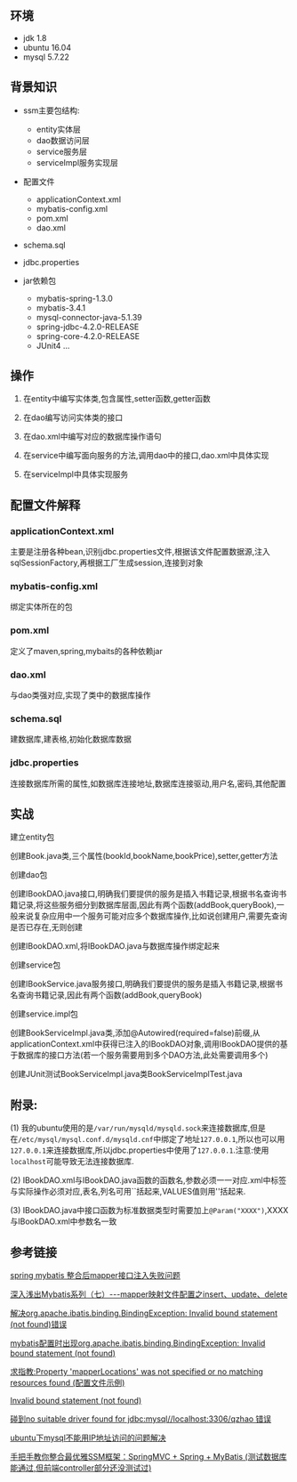 ## 环境

* jdk 1.8
* ubuntu 16.04
* mysql 5.7.22

## 背景知识

* ssm主要包结构:
    * entity实体层
    * dao数据访问层
    * service服务层
    * serviceImpl服务实现层

* 配置文件
    * applicationContext.xml
    * mybatis-config.xml
    * pom.xml
    * dao.xml

* schema.sql
* jdbc.properties

* jar依赖包
    * mybatis-spring-1.3.0
    * mybatis-3.4.1
    * mysql-connector-java-5.1.39
    * spring-jdbc-4.2.0-RELEASE
    * spring-core-4.2.0-RELEASE
    * JUnit4
...

## 操作

1. 在entity中编写实体类,包含属性,setter函数,getter函数

2. 在dao编写访问实体类的接口

3. 在dao.xml中编写对应的数据库操作语句

4. 在service中编写面向服务的方法,调用dao中的接口,dao.xml中具体实现

5. 在serviceImpl中具体实现服务

## 配置文件解释

### applicationContext.xml

主要是注册各种bean,识别jdbc.properties文件,根据该文件配置数据源,注入sqlSessionFactory,再根据工厂生成session,连接到对象

### mybatis-config.xml

绑定实体所在的包

### pom.xml

定义了maven,spring,mybaits的各种依赖jar

### dao.xml

与dao类强对应,实现了类中的数据库操作

### schema.sql

建数据库,建表格,初始化数据库数据

### jdbc.properties

连接数据库所需的属性,如数据库连接地址,数据库连接驱动,用户名,密码,其他配置

## 实战

建立entity包

创建Book.java类,三个属性(bookId,bookName,bookPrice),setter,getter方法

创建dao包

创建IBookDAO.java接口,明确我们要提供的服务是插入书籍记录,根据书名查询书籍记录,将这些服务细分到数据库层面,因此有两个函数(addBook,queryBook),一般来说复杂应用中一个服务可能对应多个数据库操作,比如说创建用户,需要先查询是否已存在,无则创建

创建IBookDAO.xml,将IBookDAO.java与数据库操作绑定起来

创建service包

创建IBookService.java服务接口,明确我们要提供的服务是插入书籍记录,根据书名查询书籍记录,因此有两个函数(addBook,queryBook)

创建service.impl包

创建BookServiceImpl.java类,添加@Autowired(required=false)前缀,从applicationContext.xml中获得已注入的IBookDAO对象,调用IBookDAO提供的基于数据库的接口方法(若一个服务需要用到多个DAO方法,此处需要调用多个)

创建JUnit测试BookServiceImpl.java类BookServiceImplTest.java

## 附录:

(1)
我的ubuntu使用的是`/var/run/mysqld/mysqld.sock`来连接数据库,但是在`/etc/mysql/mysql.conf.d/mysqld.cnf`中绑定了地址`127.0.0.1`,所以也可以用`127.0.0.1`来连接数据库,所以jdbc.properties中使用了`127.0.0.1`.注意:使用`localhost`可能导致无法连接数据库.

(2)
IBookDAO.xml与IBookDAO.java函数的函数名,参数必须一一对应.xml中标签与实际操作必须对应,表名,列名可用``括起来,VALUES值则用''括起来.

(3)
IBookDAO.java中接口函数为标准数据类型时需要加上`@Param("XXXX")`,XXXX与IBookDAO.xml中参数名一致

## 参考链接

[spring mybatis 整合后mapper接口注入失败问题](https://blog.csdn.net/u012012240/article/details/51252560)

[深入浅出Mybatis系列（七）---mapper映射文件配置之insert、update、delete](https://www.cnblogs.com/dongying/p/4048828.html)

[解决org.apache.ibatis.binding.BindingException: Invalid bound statement (not found)错误](https://blog.csdn.net/oMrLeft123/article/details/70239951)

[mybatis配置时出现org.apache.ibatis.binding.BindingException: Invalid bound statement (not found)](https://www.cnblogs.com/lfm601508022/p/InvalidBoundStatement.html)

[求指教:Property 'mapperLocations' was not specified or no matching resources found    (配置文件示例)](https://www.imooc.com/qadetail/160149?t=222241)

[Invalid bound statement (not found)](https://blog.csdn.net/sdlyjzh/article/details/54861571)

[碰到no suitable driver found for jdbc:mysql//localhost:3306/qzhao 错误](http://www.iteye.com/problems/24112)

[ubuntu下mysql不能用IP地址访问的问题解决](https://blog.csdn.net/scgh_fx/article/details/80497782)

[手把手教你整合最优雅SSM框架：SpringMVC + Spring + MyBatis    (测试数据库能通过,但前端controller部分还没测试过)](https://blog.csdn.net/qq598535550/article/details/51703190)